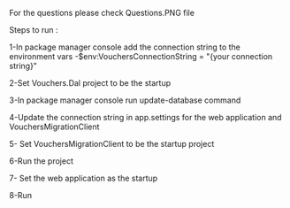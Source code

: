 For the questions please check Questions.PNG file

Steps to run : 

1-In package manager console add the connection string to the environment vars
	-$env:VouchersConnectionString = "{your connection string}"

2-Set Vouchers.Dal project to be the startup

3-In package manager console run update-database command

4-Update the connection string in app.settings for the web application and VouchersMigrationClient

5- Set VouchersMigrationClient to be the startup project 

6-Run the project 

7- Set the web application as the startup

8-Run